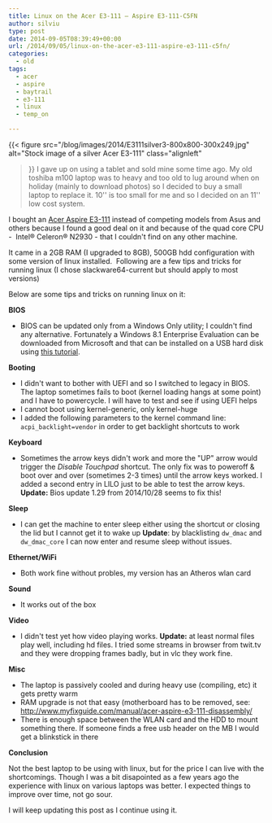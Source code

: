 ```yaml
---
title: Linux on the Acer E3-111 – Aspire E3-111-C5FN
author: silviu
type: post
date: 2014-09-05T08:39:49+00:00
url: /2014/09/05/linux-on-the-acer-e3-111-aspire-e3-111-c5fn/
categories:
  - old
tags:
  - acer
  - aspire
  - baytrail
  - e3-111
  - linux
  - temp_on

---
```

{{< figure 
    src="/blog/images/2014/E3111silver3-800x800-300x249.jpg"
    alt="Stock image of a silver Acer E3-111"
    class="alignleft"
>}}
I gave up on using a tablet and sold mine some time ago. My old toshiba m100 laptop was to heavy and too old to lug around when on holiday (mainly to download photos) so I decided to buy a small laptop to replace it. 10'' is too small for me and so I decided on an 11'' low cost system.

I bought an [Acer Aspire E3-111][1] instead of competing models from Asus and others because I found a good deal on it and because of the quad core CPU -  Intel® Celeron® N2930 - that I couldn't find on any other machine.

It came in a 2GB RAM (I upgraded to 8GB), 500GB hdd configuration with some version of linux installed.  Following are a few tips and tricks for running linux (I chose slackware64-current but should apply to most versions)

Below are some tips and tricks on running linux on it:

**BIOS**

  * BIOS can be updated only from a Windows Only utility; I couldn't find any alternative. Fortunately a Windows 8.1 Enterprise Evaluation can be downloaded from Microsoft and that can be installed on a USB hard disk using [this tutorial][2].

**Booting**

  * I didn't want to bother with UEFI and so I switched to legacy in BIOS. The laptop sometimes fails to boot (kernel loading hangs at some point) and I have to powercycle. I will have to test and see if using UEFI helps
  * I cannot boot using kernel-generic, only kernel-huge
  * I added the following parameters to the kernel command line: `acpi_backlight=vendor` in order to get backlight shortcuts to work

**Keyboard**

  * Sometimes the arrow keys didn't work and more the "UP" arrow would trigger the _Disable Touchpad_ shortcut. The only fix was to poweroff & boot over and over (sometimes 2-3 times) until the arrow keys worked. I added a second entry in LILO just to be able to test the arrow keys. **Update:** Bios update 1.29 from 2014/10/28 seems to fix this!

**Sleep**

  * I can get the machine to enter sleep either using the shortcut or closing the lid but I cannot get it to wake up
    **Update**: by blacklisting `dw_dmac` and `dw_dmac_core` I can now enter and resume sleep without issues.

**Ethernet/WiFi**

  * Both work fine without probles, my version has an Atheros wlan card

**Sound**

  * It works out of the box

**Video**

  * I didn't test yet how video playing works.
    **Update:** at least normal files play well, including hd files. I tried some streams in browser from twit.tv and they were dropping frames badly, but in vlc they work fine.

**Misc**

  * The laptop is passively cooled and during heavy use (compiling, etc) it gets pretty warm
  * RAM upgrade is not that easy (motherboard has to be removed, see: http://www.myfixguide.com/manual/acer-aspire-e3-111-disassembly/
  * There is enough space between the WLAN card and the HDD to mount something there. If someone finds a free usb header on the MB I would get a blinkstick in there

**Conclusion**

Not the best laptop to be using with linux, but for the price I can live with the shortcomings. Though I was a bit disapointed as a few years ago the experience with linux on various laptops was better. I expected things to improve over time, not go sour.

I will keep updating this post as I continue using it.

 [1]: http://ark.intel.com/products/81073/Intel-Celeron-Processor-N2930-2M-Cache-up-to-2_16-GHz
 [2]: http://lifehacker.com/how-to-run-a-portable-version-of-windows-from-a-usb-dri-1565509124